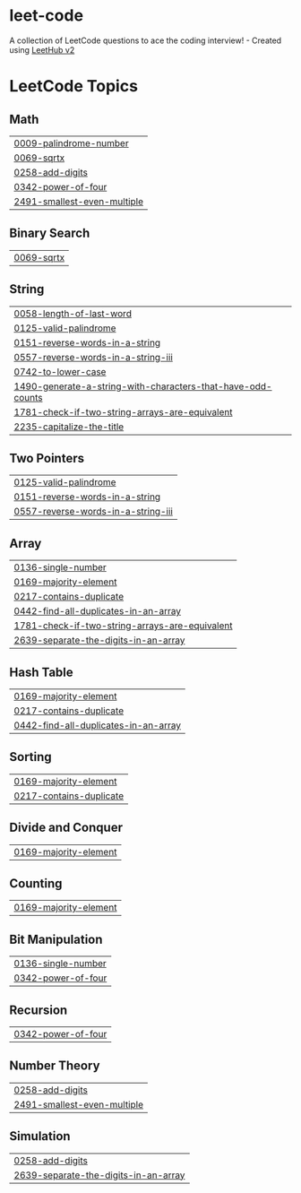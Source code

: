 # leet-code
A collection of LeetCode questions to ace the coding interview! - Created using [LeetHub v2](https://github.com/arunbhardwaj/LeetHub-2.0)

<!---LeetCode Topics Start-->
# LeetCode Topics
## Math
|  |
| ------- |
| [0009-palindrome-number](https://github.com/AbinPrasanth/leet-code/tree/master/0009-palindrome-number) |
| [0069-sqrtx](https://github.com/AbinPrasanth/leet-code/tree/master/0069-sqrtx) |
| [0258-add-digits](https://github.com/AbinPrasanth/leet-code/tree/master/0258-add-digits) |
| [0342-power-of-four](https://github.com/AbinPrasanth/leet-code/tree/master/0342-power-of-four) |
| [2491-smallest-even-multiple](https://github.com/AbinPrasanth/leet-code/tree/master/2491-smallest-even-multiple) |
## Binary Search
|  |
| ------- |
| [0069-sqrtx](https://github.com/AbinPrasanth/leet-code/tree/master/0069-sqrtx) |
## String
|  |
| ------- |
| [0058-length-of-last-word](https://github.com/AbinPrasanth/leet-code/tree/master/0058-length-of-last-word) |
| [0125-valid-palindrome](https://github.com/AbinPrasanth/leet-code/tree/master/0125-valid-palindrome) |
| [0151-reverse-words-in-a-string](https://github.com/AbinPrasanth/leet-code/tree/master/0151-reverse-words-in-a-string) |
| [0557-reverse-words-in-a-string-iii](https://github.com/AbinPrasanth/leet-code/tree/master/0557-reverse-words-in-a-string-iii) |
| [0742-to-lower-case](https://github.com/AbinPrasanth/leet-code/tree/master/0742-to-lower-case) |
| [1490-generate-a-string-with-characters-that-have-odd-counts](https://github.com/AbinPrasanth/leet-code/tree/master/1490-generate-a-string-with-characters-that-have-odd-counts) |
| [1781-check-if-two-string-arrays-are-equivalent](https://github.com/AbinPrasanth/leet-code/tree/master/1781-check-if-two-string-arrays-are-equivalent) |
| [2235-capitalize-the-title](https://github.com/AbinPrasanth/leet-code/tree/master/2235-capitalize-the-title) |
## Two Pointers
|  |
| ------- |
| [0125-valid-palindrome](https://github.com/AbinPrasanth/leet-code/tree/master/0125-valid-palindrome) |
| [0151-reverse-words-in-a-string](https://github.com/AbinPrasanth/leet-code/tree/master/0151-reverse-words-in-a-string) |
| [0557-reverse-words-in-a-string-iii](https://github.com/AbinPrasanth/leet-code/tree/master/0557-reverse-words-in-a-string-iii) |
## Array
|  |
| ------- |
| [0136-single-number](https://github.com/AbinPrasanth/leet-code/tree/master/0136-single-number) |
| [0169-majority-element](https://github.com/AbinPrasanth/leet-code/tree/master/0169-majority-element) |
| [0217-contains-duplicate](https://github.com/AbinPrasanth/leet-code/tree/master/0217-contains-duplicate) |
| [0442-find-all-duplicates-in-an-array](https://github.com/AbinPrasanth/leet-code/tree/master/0442-find-all-duplicates-in-an-array) |
| [1781-check-if-two-string-arrays-are-equivalent](https://github.com/AbinPrasanth/leet-code/tree/master/1781-check-if-two-string-arrays-are-equivalent) |
| [2639-separate-the-digits-in-an-array](https://github.com/AbinPrasanth/leet-code/tree/master/2639-separate-the-digits-in-an-array) |
## Hash Table
|  |
| ------- |
| [0169-majority-element](https://github.com/AbinPrasanth/leet-code/tree/master/0169-majority-element) |
| [0217-contains-duplicate](https://github.com/AbinPrasanth/leet-code/tree/master/0217-contains-duplicate) |
| [0442-find-all-duplicates-in-an-array](https://github.com/AbinPrasanth/leet-code/tree/master/0442-find-all-duplicates-in-an-array) |
## Sorting
|  |
| ------- |
| [0169-majority-element](https://github.com/AbinPrasanth/leet-code/tree/master/0169-majority-element) |
| [0217-contains-duplicate](https://github.com/AbinPrasanth/leet-code/tree/master/0217-contains-duplicate) |
## Divide and Conquer
|  |
| ------- |
| [0169-majority-element](https://github.com/AbinPrasanth/leet-code/tree/master/0169-majority-element) |
## Counting
|  |
| ------- |
| [0169-majority-element](https://github.com/AbinPrasanth/leet-code/tree/master/0169-majority-element) |
## Bit Manipulation
|  |
| ------- |
| [0136-single-number](https://github.com/AbinPrasanth/leet-code/tree/master/0136-single-number) |
| [0342-power-of-four](https://github.com/AbinPrasanth/leet-code/tree/master/0342-power-of-four) |
## Recursion
|  |
| ------- |
| [0342-power-of-four](https://github.com/AbinPrasanth/leet-code/tree/master/0342-power-of-four) |
## Number Theory
|  |
| ------- |
| [0258-add-digits](https://github.com/AbinPrasanth/leet-code/tree/master/0258-add-digits) |
| [2491-smallest-even-multiple](https://github.com/AbinPrasanth/leet-code/tree/master/2491-smallest-even-multiple) |
## Simulation
|  |
| ------- |
| [0258-add-digits](https://github.com/AbinPrasanth/leet-code/tree/master/0258-add-digits) |
| [2639-separate-the-digits-in-an-array](https://github.com/AbinPrasanth/leet-code/tree/master/2639-separate-the-digits-in-an-array) |
<!---LeetCode Topics End-->